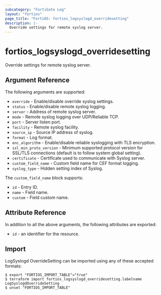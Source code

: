 ```yaml
---
subcategory: "FortiGate Log"
layout: "fortios"
page_title: "FortiOS: fortios_logsyslogd_overridesetting"
description: |-
  Override settings for remote syslog server.
---
```


# fortios_logsyslogd_overridesetting
Override settings for remote syslog server.

## Argument Reference

The following arguments are supported:

* `override` - Enable/disable override syslog settings.
* `status` - Enable/disable remote syslog logging.
* `server` - Address of remote syslog server.
* `mode` - Remote syslog logging over UDP/Reliable TCP.
* `port` - Server listen port.
* `facility` - Remote syslog facility.
* `source_ip` - Source IP address of syslog.
* `format` - Log format.
* `enc_algorithm` - Enable/disable reliable syslogging with TLS encryption.
* `ssl_min_proto_version` - Minimum supported protocol version for SSL/TLS connections (default is to follow system global setting).
* `certificate` - Certificate used to communicate with Syslog server.
* `custom_field_name` - Custom field name for CEF format logging.
* `syslog_type` - Hidden setting index of Syslog.

The `custom_field_name` block supports:

* `id` - Entry ID.
* `name` - Field name.
* `custom` - Field custom name.


## Attribute Reference

In addition to all the above arguments, the following attributes are exported:
* `id` - an identifier for the resource.

## Import

LogSyslogd OverrideSetting can be imported using any of these accepted formats:
```
$ export "FORTIOS_IMPORT_TABLE"="true"
$ terraform import fortios_logsyslogd_overridesetting.labelname LogSyslogdOverrideSetting
$ unset "FORTIOS_IMPORT_TABLE"
```
